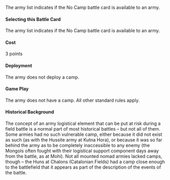 The army list indicates if the No Camp battle card is available to an army.

#### Selecting this Battle Card
The army list indicates if the No Camp battle card is available to an army.

#### Cost
3 points

#### Deployment
The army does not deploy a camp. 

#### Game Play
The army does not have a camp. All other standard rules apply.

#### Historical Background
The concept of an army logistical element that can be put at risk during a field battle is a normal part of most historical battles – but not all of them. Some armies had no such vulnerable camp, either because it did not exist as such (as with the Hussite army at Kutna Hora), or because it was so far behind the army as to be completely inaccessible to any enemy (the Mongols often fought with their logistical support component days away from the battle, as at Mohi). Not all mounted nomad armies lacked camps, though – the Huns at Chalons (Catalonian Fields) had a camp close enough to the battlefield that it appears as part of the description of the events of the battle.
